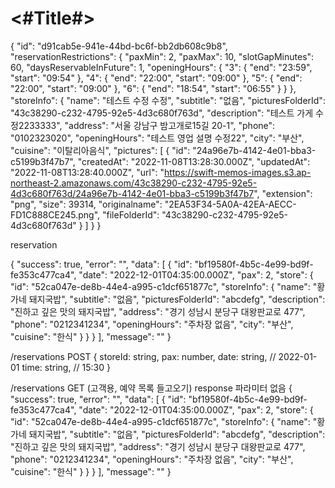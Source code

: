 #  <#Title#>

{
      "id": "d91cab5e-941e-44bd-bc6f-bb2db608c9b8",
      "reservationRestrictions": {
        "paxMin": 2,
        "paxMax": 10,
        "slotGapMinutes": 60,
        "daysReservableInFuture": 1,
        "openingHours": {
          "3": {
            "end": "23:59",
            "start": "09:54"
          },
          "4": {
            "end": "22:00",
            "start": "09:00"
          },
          "5": {
            "end": "22:00",
            "start": "09:00"
          },
          "6": {
            "end": "18:54",
            "start": "06:55"
          }
        }
      },
      "storeInfo": {
        "name": "테스트 수정 수정",
        "subtitle": "없음",
        "picturesFolderId": "43c38290-c232-4795-92e5-4d3c680f763d",
        "description": "테스트 가게 수정2233333",
        "address": "서울 강남구 밤고개로15길 20-1",
        "phone": "0102323020",
        "openingHours": "테스트 영업 설명 수정22",
        "city": "부산",
        "cuisine": "이탈리아음식",
        "pictures": [
          {
            "id": "24a96e7b-4142-4e01-bba3-c5199b3f47b7",
            "createdAt": "2022-11-08T13:28:30.000Z",
            "updatedAt": "2022-11-08T13:28:40.000Z",
            "url": "https://swift-memos-images.s3.ap-northeast-2.amazonaws.com/43c38290-c232-4795-92e5-4d3c680f763d/24a96e7b-4142-4e01-bba3-c5199b3f47b7",
            "extension": "png",
            "size": 39314,
            "originalname": "2EA53F34-5A0A-42EA-AECC-FD1C888CE245.png",
            "fileFolderId": "43c38290-c232-4795-92e5-4d3c680f763d"
          }
        ]
      }
    }

reservation

{
  "success": true,
  "error": "",
  "data": [
    {
      "id": "bf19580f-4b5c-4e99-bd9f-fe353c477ca4",
      "date": "2022-12-01T04:35:00.000Z",
      "pax": 2,
      "store": {
        "id": "52ca047e-de8b-44e4-a995-c1dcf651877c",
        "storeInfo": {
          "name": "황가네 돼지국밥",
          "subtitle": "없음",
          "picturesFolderId": "abcdefg",
          "description": "진하고 깊은 맛의 돼지국밥",
          "address": "경기 성남시 분당구 대왕판교로 477",
          "phone": "0212341234",
          "openingHours": "주차장 없음",
          "city": "부산",
          "cuisine": "한식"
        }
      }
    }
  ],
  "message": ""
}

/reservations POST
{
 storeId: string,
 pax: number,
 date: string, // 2022-01-01
 time: string, // 15:30
}

/reservations GET (고객용, 예약 목록 들고오기) response
파라미터 없음
{
  "success": true,
  "error": "",
  "data": [
    {
      "id": "bf19580f-4b5c-4e99-bd9f-fe353c477ca4",
      "date": "2022-12-01T04:35:00.000Z",
      "pax": 2,
      "store": {
        "id": "52ca047e-de8b-44e4-a995-c1dcf651877c",
        "storeInfo": {
          "name": "황가네 돼지국밥",
          "subtitle": "없음",
          "picturesFolderId": "abcdefg",
          "description": "진하고 깊은 맛의 돼지국밥",
          "address": "경기 성남시 분당구 대왕판교로 477",
          "phone": "0212341234",
          "openingHours": "주차장 없음",
          "city": "부산",
          "cuisine": "한식"
        }
      }
    }
  ],
  "message": ""
}
